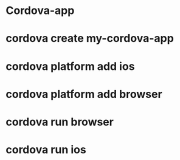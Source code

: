 # Cordova-app

# cordova create my-cordova-app
# cordova platform add ios
# cordova platform add browser
# cordova run browser
# cordova run ios
